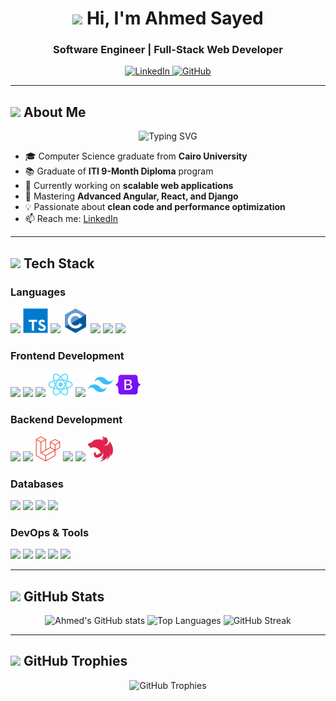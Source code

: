 <div align="center">

# <img src="https://media.giphy.com/media/hvRJCLFzcasrR4ia7z/giphy.gif" width="30px"> Hi, I'm Ahmed Sayed
### **Software Engineer | Full-Stack Web Developer**

<a href="https://www.linkedin.com/in/ahmed-sayed4/">
  <img src="https://cdn-icons-png.flaticon.com/512/174/174857.png" width="40" alt="LinkedIn"/>
</a>
<a href="https://github.com/Ahmed-Sayed-1">
  <img src="https://cdn-icons-png.flaticon.com/512/25/25231.png" width="40" alt="GitHub"/>
</a>

</div>

---

## <img src="https://media.giphy.com/media/WUlplcMpOCEmTGBtBW/giphy.gif" width="30"> About Me

<p align="center">
  <img src="https://readme-typing-svg.demolab.com?font=Fira+Code&pause=1000&color=22D3EE&center=true&vCenter=true&width=435&lines=Full-Stack+Web+Developer;Computer+Science+Graduate;ITI+Diploma+Holder;Open-Source+Enthusiast" alt="Typing SVG" />
</p>

- 🎓 Computer Science graduate from **Cairo University**
- 📚 Graduate of **ITI 9-Month Diploma** program
- 🔭 Currently working on **scalable web applications**
- 🌱 Mastering **Advanced Angular, React, and Django**
- 💡 Passionate about **clean code and performance optimization**
- 📫 Reach me: [LinkedIn](https://www.linkedin.com/in/ahmed-sayed4/)

---

## <img src="https://media.giphy.com/media/QssGEmpkyEOhBCb7e1/giphy.gif" width="30"> Tech Stack

### **Languages**
<p>
  <img src="https://cdn.jsdelivr.net/gh/devicons/devicon/icons/java/java-original.svg" width="40"/>
  <img src="https://github.com/devicons/devicon/blob/master/icons/typescript/typescript-original.svg" width="40"/>
  <img src="https://cdn.jsdelivr.net/gh/devicons/devicon/icons/javascript/javascript-original.svg" width="40"/>
  <img src="https://github.com/devicons/devicon/blob/master/icons/c/c-original.svg" width="40"/>
<!--   <img src="https://github.com/devicons/devicon/blob/master/icons/cplusplus/cplusplus-original.svg" width="40"/>
  <img src="https://cdn.jsdelivr.net/gh/devicons/devicon/icons/python/python-original.svg" width="40"/> -->
  <img src="https://cdn.jsdelivr.net/gh/devicons/devicon/icons/php/php-original.svg" width="40"/>
  <img src="https://cdn.jsdelivr.net/gh/devicons/devicon/icons/ruby/ruby-original.svg" width="40"/>
  <img src="https://cdn.jsdelivr.net/gh/devicons/devicon/icons/dart/dart-original.svg" width="40"/>
</p>

### **Frontend Development**
<p>
  <img src="https://cdn.jsdelivr.net/gh/devicons/devicon/icons/html5/html5-original.svg" width="40"/>
  <img src="https://cdn.jsdelivr.net/gh/devicons/devicon/icons/css3/css3-original.svg" width="40"/>
  <img src="https://cdn.jsdelivr.net/gh/devicons/devicon/icons/angularjs/angularjs-original.svg" width="40"/>
  <img src="https://github.com/devicons/devicon/blob/master/icons/react/react-original.svg" width="40" alt="React logo"/>
  <img src="https://cdn.jsdelivr.net/gh/devicons/devicon/icons/vuejs/vuejs-original.svg" width="40"/>
  <img src="https://github.com/devicons/devicon/blob/master/icons/tailwindcss/tailwindcss-original.svg" width="40"/>
  <img src=" https://github.com/devicons/devicon/blob/master/icons/bootstrap/bootstrap-original.svg" width="40"/>

</p>

### **Backend Development**
<p>
  <img src="https://cdn.jsdelivr.net/gh/devicons/devicon/icons/nodejs/nodejs-original.svg" width="40"/>
  <img src="https://cdn.jsdelivr.net/gh/devicons/devicon/icons/django/django-plain.svg" width="40"/>
  <img src="https://github.com/devicons/devicon/blob/master/icons/laravel/laravel-original.svg" width="40"/>
  <img src="https://cdn.jsdelivr.net/gh/devicons/devicon/icons/rails/rails-plain.svg" width="40"/>
  <img src="https://cdn.jsdelivr.net/gh/devicons/devicon/icons/express/express-original.svg" width="40"/>
  <img src="https://github.com/devicons/devicon/blob/master/icons/nestjs/nestjs-original.svg" width="40"/>
</p>

### **Databases**
<p>
  <img src="https://cdn.jsdelivr.net/gh/devicons/devicon/icons/mysql/mysql-original.svg" width="40"/>
  <img src="https://cdn.jsdelivr.net/gh/devicons/devicon/icons/postgresql/postgresql-original.svg" width="40"/>
  <img src="https://cdn.jsdelivr.net/gh/devicons/devicon/icons/mongodb/mongodb-original.svg" width="40"/>
  <img src="https://cdn.jsdelivr.net/gh/devicons/devicon/icons/sqlite/sqlite-original.svg" width="40"/>
</p>

### **DevOps & Tools**
<p>
  <img src="https://cdn.jsdelivr.net/gh/devicons/devicon/icons/git/git-original.svg" width="40"/>
  <img src="https://cdn.jsdelivr.net/gh/devicons/devicon/icons/docker/docker-original.svg" width="40"/>
  <img src="https://cdn.jsdelivr.net/gh/devicons/devicon/icons/postman/postman-original.svg" width="40"/>
  <img src="https://cdn.jsdelivr.net/gh/devicons/devicon/icons/linux/linux-original.svg" width="40"/>
  <img src="https://cdn.jsdelivr.net/gh/devicons/devicon/icons/nginx/nginx-original.svg" width="40"/>
</p>

---

## <img src="https://media.giphy.com/media/ZCN6F3FAkwsyOGU2RS/giphy.gif" width="30"> GitHub Stats

<div align="center">
  
![Ahmed's GitHub stats](https://github-readme-stats.vercel.app/api?username=Ahmed-Sayed-1&show_icons=true&theme=radical&hide_border=true&include_all_commits=true)
![Top Languages](https://github-readme-stats.vercel.app/api/top-langs/?username=Ahmed-Sayed-1&layout=compact&theme=radical&hide_border=true)
![GitHub Streak](https://streak-stats.demolab.com?user=Ahmed-Sayed-1&theme=radical&hide_border=true)

</div>

---

## <img src="https://media.giphy.com/media/j2pOGeGYKe2xCCKwfi/giphy.gif" width="30"> GitHub Trophies

<div align="center">
  
![GitHub Trophies](https://github-profile-trophy.vercel.app/?username=Ahmed-Sayed-1&theme=radical&no-frame=true&row=2&column=4)

</div>
